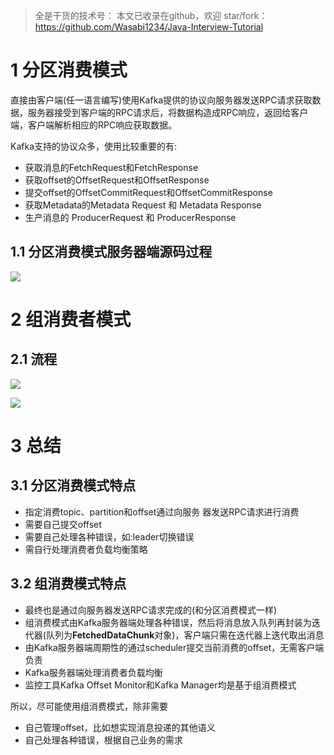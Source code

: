 > 全是干货的技术号：
> 本文已收录在github，欢迎 star/fork：
> https://github.com/Wasabi1234/Java-Interview-Tutorial

# 1 分区消费模式
直接由客户端(任一语言编写)使用Kafka提供的协议向服务器发送RPC请求获取数据，服务器接受到客户端的RPC请求后，将数据构造成RPC响应，返回给客户端，客户端解析相应的RPC响应获取数据。

Kafka支持的协议众多，使用比较重要的有:
- 获取消息的FetchRequest和FetchResponse
- 获取offset的OffsetRequest和OffsetResponse
- 提交offset的OffsetCommitRequest和OffsetCommitResponse
- 获取Metadata的Metadata Request 和 Metadata Response
- 生产消息的 ProducerRequest 和 ProducerResponse

## 1.1 分区消费模式服务器端源码过程
![](https://img-blog.csdnimg.cn/20201202132206585.png?x-oss-process=image/watermark,type_ZmFuZ3poZW5naGVpdGk,shadow_10,text_SmF2YUVkZ2U=,size_1,color_FFFFFF,t_70)


# 2 组消费者模式
## 2.1 流程
![](https://img-blog.csdnimg.cn/20201203164353424.png?x-oss-process=image/watermark,type_ZmFuZ3poZW5naGVpdGk,shadow_10,text_SmF2YUVkZ2U=,size_1,color_FFFFFF,t_70)

![](https://img-blog.csdnimg.cn/20201203165002973.png?x-oss-process=image/watermark,type_ZmFuZ3poZW5naGVpdGk,shadow_10,text_SmF2YUVkZ2U=,size_1,color_FFFFFF,t_70#pic_center)

# 3 总结
## 3.1 分区消费模式特点
- 指定消费topic、partition和offset通过向服务 器发送RPC请求进行消费
- 需要自己提交offset
- 需要自己处理各种错误，如:leader切换错误
- 需自行处理消费者负载均衡策略

## 3.2 组消费模式特点
- 最终也是通过向服务器发送RPC请求完成的(和分区消费模式一样)
- 组消费模式由Kafka服务器端处理各种错误，然后将消息放入队列再封装为迭代器(队列为**FetchedDataChunk**对象)，客户端只需在迭代器上迭代取出消息
- 由Kafka服务器端周期性的通过scheduler提交当前消费的offset，无需客户端负责
- Kafka服务器端处理消费者负载均衡
- 监控工具Kafka Offset Monitor和Kafka Manager均是基于组消费模式

所以，尽可能使用组消费模式，除非需要
- 自己管理offset，比如想实现消息投递的其他语义
- 自己处理各种错误，根据自己业务的需求